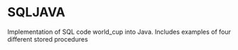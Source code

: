 # SQLJAVA

Implementation of SQL code world_cup into Java. Includes examples of four different stored procedures
